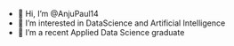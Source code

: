 - 👋 Hi, I’m @AnjuPaul14
- 👀 I’m interested in DataScience and Artificial Intelligence
- 🌱 I’m a recent Applied Data Science graduate 

<!---
AnjuPaul14/AnjuPaul14 is a ✨ special ✨ repository because its `README.md` (this file) appears on your GitHub profile.
You can click the Preview link to take a look at your changes.
--->
